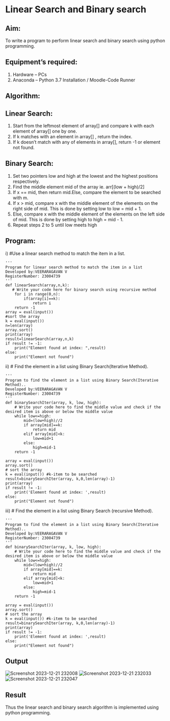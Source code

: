 # Linear Search and Binary search
## Aim:
To write a program to perform linear search and binary search using python programming.
## Equipment’s required:
1.	Hardware – PCs
2.	Anaconda – Python 3.7 Installation / Moodle-Code Runner
## Algorithm:
## Linear Search:
1.	Start from the leftmost element of array[] and compare k with each element of array[] one by one.
2.	If k matches with an element in array[] , return the index.
3.	If k doesn’t match with any of elements in array[], return -1 or element not found.
## Binary Search:
1.	Set two pointers low and high at the lowest and the highest positions respectively.
2.	Find the middle element mid of the array ie. arr[(low + high)/2]
3.	If x == mid, then return mid.Else, compare the element to be searched with m.
4.	If x > mid, compare x with the middle element of the elements on the right side of mid. This is done by setting low to low = mid + 1.
5.	Else, compare x with the middle element of the elements on the left side of mid. This is done by setting high to high = mid - 1.
6.	Repeat steps 2 to 5 until low meets high
## Program:
i)	#Use a linear search method to match the item in a list.
```
''' 
Program for linear search method to match the item in a list
Developed by:VEERARAGAVAN V
RegisterNumber: 23004739
'''
def linearSearch(array,n,k):
   # Write your code here for binary search using recursive method
    for i in range(0,n):
        if(array[i]==k):
            return i
    return -1
array = eval(input())
#sort the array
k = eval(input()) 
n=len(array)
array.sort()
print(array)
result=linearSearch(array,n,k)
if result != -1:
    print("Element found at index: ",result)
else:
    print("Element not found")
```
ii)	# Find the element in a list using Binary Search(Iterative Method).
```
''' 
Program to find the element in a list using Binary Search(Iterative Method)..
Developed by:VEERARAGAVAN V
RegisterNumber: 23004739
'''
def binarySearchIter(array, k, low, high):
    # Write your code here to find the middle value and check if the desired item is above or below the middle value
    while low<=high:
        mid=(low+high)//2
        if array[mid]==k:
            return mid
        elif array[mid]<k:
            low=mid+1
        else:
            high=mid-1
    return -1
    
array = eval(input())
array.sort()
# sort the array
k = eval(input()) #k-item to be searched
result=binarySearchIter(array, k,0,len(array)-1)
print(array)
if result != -1:
    print('Element found at index: ',result)
else:
    print("Element not found")
```
iii)	# Find the element in a list using Binary Search (recursive Method).
```
''' 
Program to find the element in a list using Binary Search(Iterative Method)..
Developed by:VEERARAGAVAN V
RegisterNumber: 23004739
'''
def binarySearchIter(array, k, low, high):
    # Write your code here to find the middle value and check if the desired item is above or below the middle value
    while low<=high:
        mid=(low+high)//2
        if array[mid]==k:
            return mid
        elif array[mid]<k:
            low=mid+1
        else:
            high=mid-1
    return -1
    
array = eval(input())
array.sort()
# sort the array
k = eval(input()) #k-item to be searched
result=binarySearchIter(array, k,0,len(array)-1)
print(array)
if result != -1:
    print('Element found at index: ',result)
else:
    print("Element not found")
```
## Output
![Screenshot 2023-12-21 232008](https://github.com/veerargavanv27/Search-Algorithm/assets/138955645/351759a9-7097-4b3b-b9a9-6521f602801d)
![Screenshot 2023-12-21 232033](https://github.com/veerargavanv27/Search-Algorithm/assets/138955645/f68d3691-113b-433b-8535-d69c5fc1a75c)
![Screenshot 2023-12-21 232047](https://github.com/veerargavanv27/Search-Algorithm/assets/138955645/4076b856-2b81-47ea-b3c2-fe640b227e7b)



## Result
Thus the linear search and binary search algorithm is implemented using python programming.
